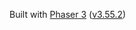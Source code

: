 Built with [Phaser 3](https://phaser.io/) ([v3.55.2](https://github.com/photonstorm/phaser/tree/v3.55.2))